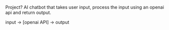Project?
AI chatbot that takes user input, process the input using an openai api and return output.

input -> [openai API] -> output
